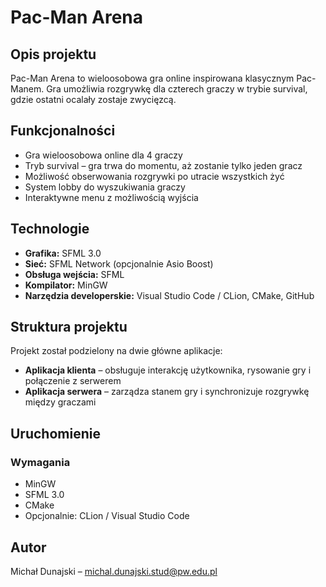 # Pac-Man Arena

## Opis projektu
Pac-Man Arena to wieloosobowa gra online inspirowana klasycznym Pac-Manem. Gra umożliwia rozgrywkę dla czterech graczy w trybie survival, gdzie ostatni ocalały zostaje zwycięzcą.

## Funkcjonalności
- Gra wieloosobowa online dla 4 graczy
- Tryb survival – gra trwa do momentu, aż zostanie tylko jeden gracz
- Możliwość obserwowania rozgrywki po utracie wszystkich żyć
- System lobby do wyszukiwania graczy
- Interaktywne menu z możliwością wyjścia

## Technologie
- **Grafika:** SFML 3.0
- **Sieć:** SFML Network (opcjonalnie Asio Boost)
- **Obsługa wejścia:** SFML
- **Kompilator:** MinGW
- **Narzędzia developerskie:** Visual Studio Code / CLion, CMake, GitHub

## Struktura projektu
Projekt został podzielony na dwie główne aplikacje:
- **Aplikacja klienta** – obsługuje interakcję użytkownika, rysowanie gry i połączenie z serwerem
- **Aplikacja serwera** – zarządza stanem gry i synchronizuje rozgrywkę między graczami

## Uruchomienie
### Wymagania
- MinGW
- SFML 3.0
- CMake
- Opcjonalnie: CLion / Visual Studio Code

## Autor
Michał Dunajski – michal.dunajski.stud@pw.edu.pl
